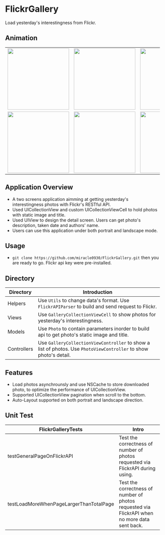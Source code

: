# FlickrGallery
Load yesterday's interestingness from Flickr.

## Animation

<table style="width:100%">
    <tr>
        <td><img src = "https://github.com/miracle0930/FlickrGallery/blob/master/screenshots/portrait5s.gif" width = "200"/></td>
        <td><img src = "https://github.com/miracle0930/FlickrGallery/blob/master/screenshots/portrait8P.gif" width = "200"/></td>
        <td><img src = "https://github.com/miracle0930/FlickrGallery/blob/master/screenshots/portraitX.gif" width = "200"/></td>
        <td><img src = "https://github.com/miracle0930/FlickrGallery/blob/master/screenshots/portrait6s.gif" width = "200"/></td>
    </tr>
    <tr>
        <td><img src = "https://github.com/miracle0930/FlickrGallery/blob/master/screenshots/landscape5s.gif" width = "200"/></td>
        <td><img src = "https://github.com/miracle0930/FlickrGallery/blob/master/screenshots/landscape8P.gif" width = "200"/></td>
        <td><img src = "https://github.com/miracle0930/FlickrGallery/blob/master/screenshots/landscapeX.gif" width = "200"/></td>
        <td><img src = "https://github.com/miracle0930/FlickrGallery/blob/master/screenshots/landscape6s.gif" width = "200"/></td>
    </tr>
</table>

## Application Overview
- A two screens application aimming at getting yesterday's interestingness photos with Flickr's RESTful API. 
- Used UICollectionView and custom UICollectionViewCell to hold photos with static image and title.
- Used UIView to design the detail screen. Users can get photo's description, taken date and authors' name.
- Users can use this application under both portrait and landscape mode.

## Usage
- `git clone https://github.com/miracle0930/FlickrGallery.git` then you are ready to go. Flickr api key were pre-installed.


## Directory
Directory | Introduction
---|---
Helpers | Use `Utils` to change data's format. Use `FlickrAPIParser` to build and send request to Flickr.
Views | Use `GalleryCollectionViewCell` to show photos for yesterday's interestingness.
Models | Use `Photo` to contain parameters inorder to build api to get photo's static image and title.
Controllers | Use `GalleryCollectionViewController` to show a list of photos. Use `PhotoViewController` to show photo's detail.

## Features
- Load photos asynchrounsly and use NSCache to store downloaded photo, to optimize the performance of UICollectionView.
- Supported UICollectionView pagination when scroll to the bottom.
- Auto-Layout supported on both portrait and landscape direction.

## Unit Test
FlickrGalleryTests | Intro
---|---
testGeneralPageOnFlickrAPI | Test the correctness of number of photos requested via FlickrAPI during using.
testLoadMoreWhenPageLargerThanTotalPage | Test the correctness of number of photos requested via FlickrAPI when no more data sent back.



